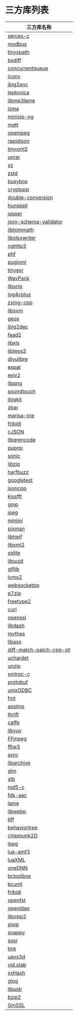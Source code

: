 # 三方库列表

| 三方库名称                                                   |
| ------------------------------------------------------------ |
| [xerces-c](../thirdparty/xerces-c/README_zh.md)              |
| [modbus](../thirdparty/modbus/README_zh.md)                  |
| [tinyxpath](../thirdparty/tinyxpath/README_zh.md)            |
| [bsdiff](../thirdparty/bsdiff/README_zh.md)                  |
| [concurrentqueue](../thirdparty/concurrentqueue/README_zh.md) |
| [iconv](../thirdparty/iconv/README_zh.md)                    |
| [jbig2enc](../thirdparty/jbig2enc/README_zh.md)              |
| [leptonica](../thirdparty/leptonica/README_zh.md)            |
| [libmp3lame](../thirdparty/libmp3lame/README_zh.md)          |
| [lzma](../thirdparty/lzma/README_zh.md)                      |
| [minizip-ng](../thirdparty/minizip-ng/README_zh.md)          |
| [mqtt](../thirdparty/mqtt/README_zh.md)                      |
| [openjpeg](../thirdparty/openjpeg/README_zh.md)              |
| [rapidjson](../thirdparty/rapidjson/README_zh.md)            |
| [tinyxml2](../thirdparty/tinyxml2/README_zh.md)              |
| [unrar](../thirdparty/unrar/README_zh.md)                    |
| [xz](../thirdparty/xz/README_zh.md)                          |
| [zstd](../thirdparty/zstd/README_zh.md)                      |
| [busybox](../thirdparty/busybox/README_zh.md)                |
| [cryptopp](../thirdparty/cryptopp/README_zh.md)              |
| [double-conversion](../thirdparty/double-conversion/README_zh.md) |
| [hunspell](../thirdparty/hunspell/README_zh.md)              |
| [jasper](../thirdparty/jasper/README_zh.md)                  |
| [json-schema-validator](../thirdparty/json-schema-validator/README_zh.md) |
| [libtommath](../thirdparty/libtommath/README_zh.md)          |
| [libxlsxwriter](../thirdparty/libxlsxwriter/README_zh.md)    |
| [nghttp3](../thirdparty/nghttp3/README_zh.md)                |
| [phf](../thirdparty/phf/README_zh.md)                        |
| [pugixml](../thirdparty/pugixml/README_zh.md)                |
| [tinyexr](../thirdparty/tinyexr/README_zh.md)                |
| [WavPack](../thirdparty/WavPack/README_zh.md)                |
| [libsrtp](../thirdparty/libsrtp/README_zh.md)                |
| [log4cplus](../thirdparty/log4cplus/README_zh.md)            |
| [zxing-cpp](../thirdparty/zxing-cpp/README_zh.md)            |
| [libsvm](../thirdparty/libsvm/README_zh.md)                  |
| [geos](../thirdparty/geos/README_zh.md)                      |
| [jbig2dec](../thirdparty/jbig2dec/README_zh.md)              |
| [faad2](../thirdparty/faad2/README_zh.md)                    |
| [libxls](../thirdparty/libxls/README_zh.md)                  |
| [libtess2](../thirdparty/libtess2/README_zh.md)              |
| [djvulibre](../thirdparty/djvulibre/README_zh.md)            |
| [expat](../thirdparty/libexpat/README_zh.md)                 |
| [exiv2](../thirdparty/exiv2/README_zh.md)                    |
| [libpng](../thirdparty/libpng/README_zh.md)                  |
| [soundtouch](../thirdparty/soundtouch/README_zh.md)          |
| [jbigkit](../thirdparty/jbigkit/README_zh.md)                |
| [zbar](../thirdparty/zbar/README_zh.md)                      |
| [marisa-trie](../thirdparty/marisa-trie/README_zh.md)        |
| [fribidi](../thirdparty/fribidi/README_zh.md)                |
| [cJSON](../thirdparty/cJSON/README_zh.md)                    |
| [libqrencode](../thirdparty/libqrencode/README_zh.md)        |
| [pupnp](../thirdparty/pupnp/README_zh.md)                    |
| [sonic](../thirdparty/sonic/README_zh.md)                    |
| [libzip](../thirdparty/libzip/README_zh.md)                  |
| [harfbuzz](../thirdparty/harfbuzz/README_zh.md)              |
| [googletest](../thirdparty/googletest/README_zh.md)          |
| [jsoncpp](../thirdparty/jsoncpp/README_zh.md)                |
| [kissfft](../thirdparty/kissfft/README_zh.md)                |
| [gmp](../thirdparty/gmp/README_zh.md)                        |
| [jpeg](../thirdparty/jpeg/README_zh.md)                      |
| [miniini](../thirdparty/miniini/README_zh.md)                |
| [pixman](../thirdparty/pixman/README_zh.md)                  |
| [libheif](../thirdparty/libheif/README_zh.md)                |
| [libxml2](../thirdparty/libxml2/README_zh.md)                |
| [sqlite](../thirdparty/sqlite/README_zh.md)                  |
| [libuuid](../thirdparty/libuuid/README_zh.md)                |
| [giflib](../thirdparty/giflib/README_zh.md)                  |
| [lcms2](../thirdparty/lcms2/README_zh.md)                    |
| [websocketpp](../thirdparty/websocketpp/README_zh.md)        |
| [p7zip](../thirdparty/p7zip/README_zh.md)                    |
| [freetype2](../thirdparty/freetype2/README_zh.md)            |
| [curl](../thirdparty/curl/README_zh.md)                      |
| [openssl](../thirdparty/openssl/README_zh.md)                |
| [libdash](../thirdparty/libdash/README_zh.md)                |
| [mythes](../thirdparty/mythes/README_zh.md)                  |
| [libass](../thirdparty/libass/README_zh.md)                  |
| [diff-match-patch-cpp-stl](../thirdparty/diff-match-patch-cpp-stl/README_zh.md) |
| [uchardet](../thirdparty/uchardet/README_zh.md)              |
| [unzip](../thirdparty/unzip/README_zh.md)                    |
| [xmlrpc-c](../thirdparty/xmlrpc-c/README_zh.md)              |
| [protobuf](../thirdparty/protobuf/README_zh.md)              |
| [unixODBC](../thirdparty/unixODBC/README_zh.md)              |
| [fmt](../thirdparty/fmt/README_zh.md)                        |
| [assimp](../thirdparty/assimp/README_zh.md)                  |
| [thrift](../thirdparty/thrift/README_zh.md)                  |
| [caffe](../thirdparty/caffe/README_zh.md)                    |
| [libyuv](../thirdparty/libyuv/README_zh.md)                  |
| [FFmpeg](../thirdparty/FFmpeg/README_zh.md)                  |
| [fftw3](../thirdparty/fftw3/README_zh.md)                    |
| [avro](../thirdparty/avro/README_zh.md)                      |
| [libarchive](../thirdparty/libarchive/README_zh.md)          |
| [glm](../thirdparty/glm/README_zh.md)                        |
| [stb](../thirdparty/stb/README_zh.md)                        |
| [md5-c](../thirdparty/md5-c/README_zh.md)                    |
| [fdk-aac](../thirdparty/fdk-aac/README_zh.md)                |
| [lame](../thirdparty/lame/README_zh.md)                      |
| [libwebp](../thirdparty/libwebp/README_zh.md)                |
| [tiff](../thirdparty/tiff/README_zh.md)                      |
| [behaviortree](../thirdparty/behaviortree/README_zh.md)      |
| [chipmunk2D](../thirdparty/chipmunk2D/README_zh.md)          |
| [lpeg](../thirdparty/lpeg/README_zh.md)                      |
| [lua-amf3](../thirdparty/lua-amf3/README_zh.md)              |
| [luaXML](../thirdparty/luaXML/README_zh.md)                  |
| [oneDNN](../thirdparty/oneDNN/README_zh.md)                  |
| [bctoolbox](../thirdparty/bctoolbox/README_zh.md)            |
| [bcunit](../thirdparty/bcunit/README_zh.md)                  |
| [fribidi](../thirdparty/fribidi/README_zh.md)                |
| [openfst](../thirdparty/openfst/README_zh.md)                |
| [openldap](../thirdparty/openldap/README_zh.md)              |
| [libosip2](../thirdparty/libosip2/README_zh.md)              |
| [pjsip](../thirdparty/pjsip/README_zh.md)                    |
| [snappy](../thirdparty/snappy/README_zh.md)                  |
| [soxr](../thirdparty/soxr/README_zh.md)                      |
| [tink](../thirdparty/tink/README_zh.md)                      |
| [uavs3d](../thirdparty/uavs3d/README_zh.md)                  |
| [vid.stab](../thirdparty/vid.stab/README_zh.md)              |
| [xxHash](../thirdparty/xxHash/README_zh.md)                  |
| [glog](../thirdparty/glog/README_zh.md)                      |
| [libusb](../thirdparty/libusb/README_zh.md)                  |
| [bzip2](../thirdparty/bzip2/README_zh.md)                    |
| [GmSSL](../thirdparty/GmSSL/README_zh.md)                    |

